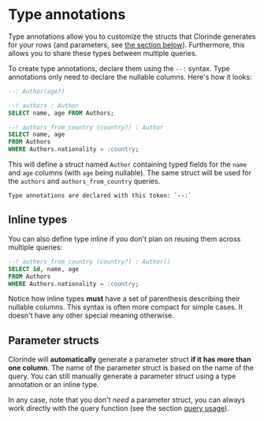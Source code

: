 # Type annotations
Type annotations allow you to customize the structs that Clorinde generates for your rows (and parameters, see [the section below](#parameter-structs)). Furthermore, this allows you to share these types between multiple queries.

To create type annotations, declare them using the `--:` syntax. Type annotations only need to declare the nullable columns. Here's how it looks:

```sql
--: Author(age?)

--! authors : Author
SELECT name, age FROM Authors;

--! authors_from_country (country?) : Author
SELECT name, age
FROM Authors
WHERE Authors.nationality = :country;
```

This will define a struct named `Author` containing typed fields for the `name` and `age` columns (with `age` being nullable). The same struct will be used for the `authors` and `authors_from_country` queries.

```admonish note
Type annotations are declared with this token: `--:`
```

## Inline types
You can also define type inline if you don't plan on reusing them across multiple queries:

```sql
--! authors_from_country (country?) : Author()
SELECT id, name, age
FROM Authors
WHERE Authors.nationality = :country;
```

Notice how inline types **must** have a set of parenthesis describing their nullable columns. This syntax is often more compact for simple cases. It doesn't have any other special meaning otherwise.

## Parameter structs
Clorinde will **automatically** generate a parameter struct **if it has more than one column**. The name of the parameter struct is based on the name of the query. You can still manually generate a parameter struct using a type annotation or an inline type.

In any case, note that you don't *need* a parameter struct, you can always work directly with the query function (see the section [query usage](./../using_queries/using_queries.md#building-the-query-object)).
